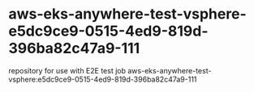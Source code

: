 # aws-eks-anywhere-test-vsphere-e5dc9ce9-0515-4ed9-819d-396ba82c47a9-111
repository for use with E2E test job aws-eks-anywhere-test-vsphere:e5dc9ce9-0515-4ed9-819d-396ba82c47a9-111
